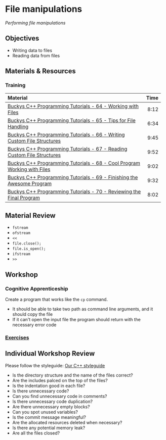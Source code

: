 # File manipulations
*Performing file manipulations*

## Objectives
 - Writing data to files
 - Reading data from files

## Materials & Resources
### Training
| Material | Time |
|:---------|-----:|
| [Buckys C++ Programming Tutorials - 64 - Working with Files](https://www.youtube.com/watch?v=HcONWqVyvlg) | 8:12 |
| [Buckys C++ Programming Tutorials - 65 - Tips for File Handling](https://www.youtube.com/watch?v=qdkabVYgV24) | 6:34 |
| [Buckys C++ Programming Tutorials - 66 - Writing Custom File Structures](https://www.youtube.com/watch?v=iGWhPwh3n-o) | 9:45 |
| [Buckys C++ Programming Tutorials - 67 - Reading Custom File Structures](https://www.youtube.com/watch?v=EjJY7yA5SWw) | 9:52 |
| [Buckys C++ Programming Tutorials - 68 - Cool Program Working with Files](https://www.youtube.com/watch?v=Xb-ae2NEGRs) | 9:02 |
| [Buckys C++ Programming Tutorials - 69 - Finishing the Awesome Program](https://www.youtube.com/watch?v=xpV-Dpflob8) | 9:32 | 
| [Buckys C++ Programming Tutorials - 70 - Reviewing the Final Program](https://www.youtube.com/watch?v=86rBqzYIbjA) | 8:02 |

## Material Review
 - `fstream`
 - `ofstream`
 - `<<`
 - `file.close();`
 - `file.is_open();`
 - `ifstream`
 - `>>`

## Workshop
### Cognitive Apprenticeship
Create a program that works like the `cp` command.
 - It should be able to take two path as command line arguments, and it should copy the file
 - If it can't open the input file the program should return with the necessary error code

### [Exercises](../../exercises/file-manipulations/cpp.md)



## Individual Workshop Review
Please follow the styleguide: [Our C++ styleguide](../../styleguide/cpp.md)

 - Is the directory structure and the name of the files correct?
 - Are the includes palced on the top of the files?
 - Is the indentation good in each file?
 - Is there unnecessary code?
 - Can you find unnecessary code in comments?
 - Is there unnecessary code duplication?
 - Are there unnecessary empty blocks?
 - Can you spot unused variables?
 - Is the commit message meaningful?
 - Are the allocated resources deleted when necessary?
 - Is there any potential memory leak?
 - Are all the files closed?

